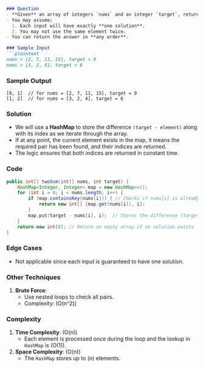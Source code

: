 ```markdown
### Question
- **Given** an array of integers `nums` and an integer `target`, return the **indices** of the two numbers such that they add up to `target`.  
- You may assume:
  1. Each input will have exactly **one solution**.
  2. You may not use the same element twice.
- You can return the answer in **any order**.

### Sample Input
```plaintext
nums = [2, 7, 11, 15], target = 9
nums = [3, 2, 4], target = 6
```

### Sample Output
```plaintext
[0, 1]  // for nums = [2, 7, 11, 15], target = 9
[1, 2]  // for nums = [3, 2, 4], target = 6
```

### Solution
- We will use a **HashMap** to store the difference `(target - element)` along with its index as we iterate through the array.
- If at any point, the current element exists in the map, it means the required pair has been found, and their indices are returned.
- The logic ensures that both indices are returned in constant time.

### Code
```java
public int[] twoSum(int[] nums, int target) {
    HashMap<Integer, Integer> map = new HashMap<>();
    for (int i = 0; i < nums.length; i++) {
        if (map.containsKey(nums[i])) { // Checks if nums[i] is already in the map
            return new int[] {map.get(nums[i]), i};
        }
        map.put(target - nums[i], i);  // Stores the difference (target - nums[i]) with the current index
    }
    return new int[0]; // Return an empty array if no solution exists
}
```

### Edge Cases
- Not applicable since each input is guaranteed to have one solution.

### Other Techniques
1. **Brute Force**:
   - Use nested loops to check all pairs.
   - Complexity: \(O(n^2)\)

### Complexity
1. **Time Complexity**: \(O(n)\)  
   - Each element is processed once during the loop and the lookup in `HashMap` is \(O(1)\).
2. **Space Complexity**: \(O(n)\)  
   - The `HashMap` stores up to \(n\) elements.
```
